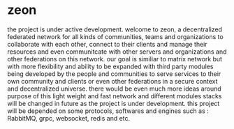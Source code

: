 # zeon
the project is under active development.
welcome to zeon, a decentralized federated network for all kinds of communities, teams and organizations to collaborate with each other, connect to their clients and manage their resources and even communitcate with other servers and organizations and other federations on this network.
our goal is similiar to matrix network but with more flexibility and ability to be expanded with third party modules being developed by the people and communities to serve services to their own community and clients or even other federations in a secure context and decentralized universe.
there would be even much more ideas around purpose of this light weight and fast network and different modules stacks will be changed in future as the project is under development.
this project will be depended on some protocols, softwares and engines such as : RabbitMQ, grpc, websocket, redis and etc.
